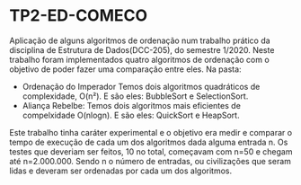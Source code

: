 # TP2-ED-COMECO
Aplicação de alguns algoritmos de ordenação num trabalho prático da disciplina de Estrutura de Dados(DCC-205), do semestre 1/2020.
Neste trabalho foram implementados quatro algoritmos de ordenação com o objetivo de poder fazer uma comparação entre eles.
Na pasta:
- Ordenação do Imperador
Temos dois algoritmos quadráticos de complexidade, O(n²).
E são eles: BubbleSort e SelectionSort.
- Aliança Rebelbe:
Temos dois algoritmos mais eficientes de compelxidade O(nlogn).
E são eles: QuickSort e HeapSort.

Este trabalho tinha caráter experimental e o objetivo era medir e comparar o tempo de execução de cada um dos algoritmos dada alguma entrada n.
Os testes que deveriam ser feitos, 10 no total, começavam com n=50 e chegam até n=2.000.000. Sendo n o número de entradas, ou civilizações que seram lidas e deveram ser ordenadas por cada um dos algoritmos.
